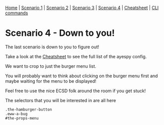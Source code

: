 [Home](README.md) | 
[Scenario 1](scenario1.md) |
[Scenario 2](scenario2.md) |
[Scenario 3](scenario3.md) |
[Scenario 4](scenario4.md) |
[Cheatsheet](cheatsheet.md) |
[CLI commands](cli-commands.md) 


# Scenario 4 - Down to you!

The last scenario is down to you to figure out!

Take a look at the [Cheatsheet](cheatsheet.md) to see the full list of the ayespy config.

We want to crop to just the burger menu list.

You will probably want to think about clicking on the burger menu first and maybe waiting for the menu to be displayed!

Feel free to use the nice ECSD folk around the room if you get stuck!

The selectors that you will be interested in are all here

    .the-hamburger-button 
    .eww-a-bug 
    #the-props-menu

